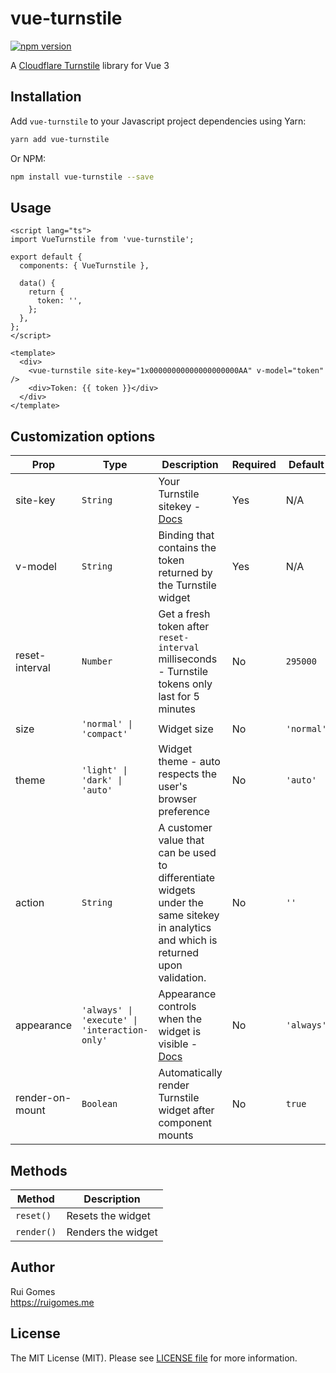 # vue-turnstile

[![npm version](https://badge.fury.io/js/vue-turnstile.svg)](https://www.npmjs.com/package/vue-turnstile)

A [Cloudflare Turnstile](https://developers.cloudflare.com/turnstile/) library for Vue 3

## Installation

Add `vue-turnstile` to your Javascript project dependencies using Yarn:

```bash
yarn add vue-turnstile
```

Or NPM:

```bash
npm install vue-turnstile --save
```

## Usage

```vue
<script lang="ts">
import VueTurnstile from 'vue-turnstile';

export default {
  components: { VueTurnstile },

  data() {
    return {
      token: '',
    };
  },
};
</script>

<template>
  <div>
    <vue-turnstile site-key="1x00000000000000000000AA" v-model="token" />
    <div>Token: {{ token }}</div>
  </div>
</template>
```

## Customization options

| Prop            | Type                          | Description                                                                                                                           | Required | Default    |
| --------------- | ----------------------------- | ------------------------------------------------------------------------------------------------------------------------------------- | -------- | ---------- |
| site-key        | `String`                      | Your Turnstile sitekey - [Docs](https://developers.cloudflare.com/turnstile/get-started/)                                             | Yes      | N/A        |
| v-model         | `String`                      | Binding that contains the token returned by the Turnstile widget                                                                      | Yes      | N/A        |
| reset-interval  | `Number`                      | Get a fresh token after `reset-interval` milliseconds - Turnstile tokens only last for 5 minutes                                      | No       | `295000`   |
| size            | `'normal' \| 'compact'`       | Widget size                                                                                                                           | No       | `'normal'` |
| theme           | `'light' \| 'dark' \| 'auto'` | Widget theme - auto respects the user's browser preference                                                                            | No       | `'auto'`   |
| action          | `String`                      | A customer value that can be used to differentiate widgets under the same sitekey in analytics and which is returned upon validation. | No       | `''`   |
| appearance      | `'always' \| 'execute' \| 'interaction-only'` | Appearance controls when the widget is visible - [Docs](https://developers.cloudflare.com/turnstile/get-started/client-side-rendering/#appearance-modes) | No       | `'always'`   |
| render-on-mount | `Boolean`                     | Automatically render Turnstile widget after component mounts                                                                          | No       | `true`     |

## Methods

| Method     | Description        |
| ---------- | ------------------ |
| `reset()`  | Resets the widget  |
| `render()` | Renders the widget |

## Author

Rui Gomes  
https://ruigomes.me

## License

The MIT License (MIT). Please see [LICENSE file](https://github.com/ruigomeseu/vue-turnstile/blob/main/LICENSE.md) for more information.
